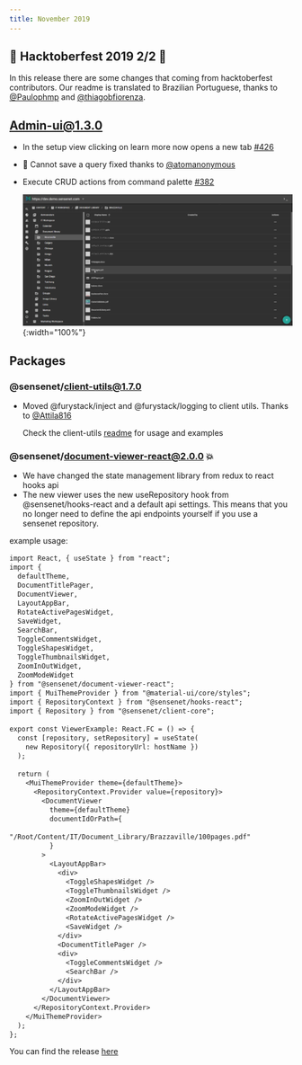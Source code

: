 ```yaml
---
title: November 2019
---
```


## 🎃 Hacktoberfest 2019 2/2 🎃

In this release there are some changes that coming from hacktoberfest contributors. Our readme is translated to Brazilian Portuguese, thanks to [@Paulophmp](https://github.com/Paulophmp) and [@thiagobfiorenza](https://github.com/thiagobfiorenza).

## Admin-ui@1.3.0

- In the setup view clicking on learn more now opens a new tab [#426](https://github.com/sensenet/sn-client/issues/426)
- 🐛 Cannot save a query fixed thanks to [@atomanonymous](https://github.com/atomanonymous)
- Execute CRUD actions from command palette [#382](https://github.com/SenseNet/sn-client/issues/382)

  ![Load action](/img/posts/load.gif "Load action"){:width="100%"}

## Packages

### @sensenet/client-utils@1.7.0

- Moved @furystack/inject and @furystack/logging to client utils. Thanks to [@Attila816](https://github.com/Attila816)

  Check the client-utils [readme](https://github.com/SenseNet/sn-client/tree/develop/packages/sn-client-utils) for usage and examples

### @sensenet/document-viewer-react@2.0.0 💥

- We have changed the state management library from redux to react hooks api
- The new viewer uses the new useRepository hook from @sensenet/hooks-react and a default api settings. This means that you no longer need to define the api endpoints yourself if you use a sensenet repository.

example usage:

```tsx
import React, { useState } from "react";
import {
  defaultTheme,
  DocumentTitlePager,
  DocumentViewer,
  LayoutAppBar,
  RotateActivePagesWidget,
  SaveWidget,
  SearchBar,
  ToggleCommentsWidget,
  ToggleShapesWidget,
  ToggleThumbnailsWidget,
  ZoomInOutWidget,
  ZoomModeWidget
} from "@sensenet/document-viewer-react";
import { MuiThemeProvider } from "@material-ui/core/styles";
import { RepositoryContext } from "@sensenet/hooks-react";
import { Repository } from "@sensenet/client-core";

export const ViewerExample: React.FC = () => {
  const [repository, setRepository] = useState(
    new Repository({ repositoryUrl: hostName })
  );

  return (
    <MuiThemeProvider theme={defaultTheme}>
      <RepositoryContext.Provider value={repository}>
        <DocumentViewer
          theme={defaultTheme}
          documentIdOrPath={
            "/Root/Content/IT/Document_Library/Brazzaville/100pages.pdf"
          }
        >
          <LayoutAppBar>
            <div>
              <ToggleShapesWidget />
              <ToggleThumbnailsWidget />
              <ZoomInOutWidget />
              <ZoomModeWidget />
              <RotateActivePagesWidget />
              <SaveWidget />
            </div>
            <DocumentTitlePager />
            <div>
              <ToggleCommentsWidget />
              <SearchBar />
            </div>
          </LayoutAppBar>
        </DocumentViewer>
      </RepositoryContext.Provider>
    </MuiThemeProvider>
  );
};
```

You can find the release [here](https://github.com/SenseNet/sn-client/releases/tag/2019-11-13)
